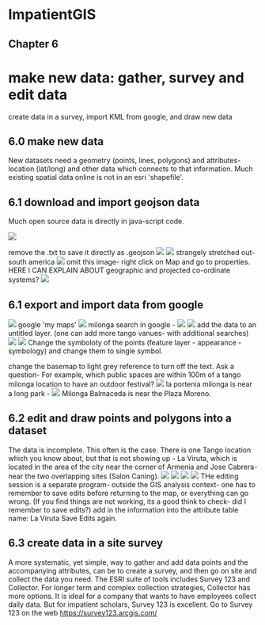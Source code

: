 # ImpatientGIS

## Chapter 6
# make new data: gather, survey and edit data

create data in a survey, import KML from google, and draw new data

## 6.0 make new data

New datasets need a geometry (points, lines, polygons) and attributes- location (lat/long) and other data which connects to that information.  Much existing spatial data online is not in an esri 'shapefile'. 
## 6.1 download and import geojson data
Much open source data is directly in java-script code. 

![](SHOTS6\verdePublico.png)

remove the .txt  to save it directly as .geojson
[](SHOTS6\saveGeoJ!)
![](SHOTS6\jsonFeature.png)
![](SHOTS6\geoPro.png)
strangely stretched out- south america 
![](SHOTS6\layerProperties.png)   omit this image- right click on Map and go to properties. HERE I CAN EXPLAIN ABOUT geographic and projected co-ordinate systems? 
![](SHOTS6\2021-05-23-20-46-36.png)


## 6.1 export and import data from google
![](SHOTS6\2021-05-23-20-48-22.png)  google 'my maps'
![](SHOTS6\2021-05-23-20-49-01.png)
milonga search in google - ![](2021-05-23-20-54-11.png)
![](SHOTS6\2021-05-23-21-00-28.png) add the data to an untitled layer. (one can add more tango vanues- with additional searches)
![](SHOTS6\2021-05-23-21-02-46.png)
![](SHOTS6\2021-05-23-20-55-16.png)
Change the symboloty of the points (feature layer - appearance - symbology) and change them to single symbol. 

change the basemap to light grey reference to turn off the text.
Ask a question- For example, which public spaces are within 100m of a tango milonga location to have an outdoor festival?
![](SHOTS6\2021-05-23-21-14-28.png) la portenia milonga is near a long park - 
![](SHOTS6\2021-05-23-21-15-31.png) Milonga Balmaceda is near the Plaza Moreno.

## 6.2 edit and draw points and polygons into a dataset

The data is incomplete. This often is the case. There is one Tango location which you know about, but that is not showing up - La Viruta, which is located in the area of the city near the corner of Armenia and Jose Cabrera- near the two overlapping sites (Salon Caning).
![](SHOTS6\2021-05-23-21-25-38.png)
![](SHOTS6\2021-05-23-21-26-43.png)
![](SHOTS6\2021-05-23-21-27-31.png)
![](SHOTS6\2021-05-23-21-34-49.png)
THe editing session is a separate program- outside the GIS analysis context- one has to remember to save edits before returning to the map, or everything can go wrong. (If you find things are not working, its a good think to check- did I remember to save edits?)
add in the information into the attribute table
name: La Viruta   Save Edits again. 


## 6.3 create data in a site survey
A more systematic, yet simple, way to gather and add data points and the accompanying attributes, can be to create a survey, and then go on site and collect the data you need. The ESRI suite of tools includes Survey 123 and Collector. For longer term and complex collection strategies, Collector has more options. It is ideal for a company that wants to have employees collect daily data. But for impatient scholars, Survey 123 is excellent. 
Go to Survey 123 on the web  https://survey123.arcgis.com/ 
